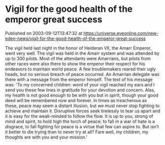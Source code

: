 # Vigil for the good health of the emperor great success
Published on 2003-09-12T13:47:32 at https://universe.eveonline.com/new-eden-news/vigil-for-the-good-health-of-the-emperor-great-success

The vigil held last night in the honor of Heideran VII, the Amarr Emperor, went very well. The vigil was held in the Amarr system and was attended by up to 300 pilots. Most of the attendants were Amarrians, but pilots from other races were also there to show the emperor their respect for his endeavors to maintain world peace. A few troublemakers reared their ugly heads, but no serious breach of peace occurred. An Amarrian delegate was there with a message from the emperor himself. The text of his message was: 'To my concerned children: word of your vigil reached my ears and I send you these few lines in gratitude for your devotion and concern. Alas, my health is not good enough to be with you but in spirit, though your good deed will be remembered now and forever. In times as treacherous as these, peace may seem a distant illusion, but we must never stop fighting to achieve and maintain it. Disruptive forces seek tirelessly to tear us apart and it is easy for the weak-minded to follow the flow. It is up to you, strong of mind and spirit, to hold high the torch of peace; to fall in a war of hate is a disgrace, to fall fighting for peace is a virtue that few can aspire to. But isn’t it better to die trying than to never try at all? Fare well, my children, my thoughts are with you and your mission.'
